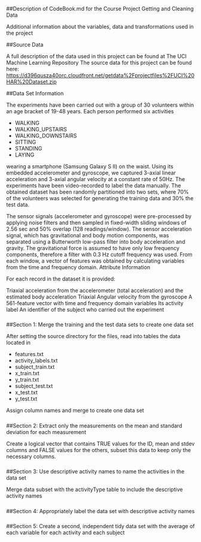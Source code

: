 ##Description of CodeBook.md for the Course Project Getting and Cleaning Data

Additional information about the variables, data and transformations used in the project

##Source Data

A full description of the data used in this project can be found at The UCI Machine Learning Repository
The source data for this project can be found here: https://d396qusza40orc.cloudfront.net/getdata%2Fprojectfiles%2FUCI%20HAR%20Dataset.zip 
    
##Data Set Information

The experiments have been carried out with a group of 30 volunteers within an age bracket of 19-48 years. Each person performed six activities 

- WALKING
- WALKING_UPSTAIRS
- WALKING_DOWNSTAIRS
- SITTING
- STANDING
- LAYING

wearing a smartphone (Samsung Galaxy S II) on the waist. Using its embedded accelerometer and gyroscope, we captured 3-axial linear acceleration and 3-axial angular velocity at a constant rate of 50Hz. The experiments have been video-recorded to label the data manually. The obtained dataset has been randomly partitioned into two sets, where 70% of the volunteers was selected for generating the training data and 30% the test data.

The sensor signals (accelerometer and gyroscope) were pre-processed by applying noise filters and then sampled in fixed-width sliding windows of 2.56 sec and 50% overlap (128 readings/window). The sensor acceleration signal, which has gravitational and body motion components, was separated using a Butterworth low-pass filter into body acceleration and gravity. The gravitational force is assumed to have only low frequency components, therefore a filter with 0.3 Hz cutoff frequency was used. From each window, a vector of features was obtained by calculating variables from the time and frequency domain.
Attribute Information

For each record in the dataset it is provided:

Triaxial acceleration from the accelerometer (total acceleration) and the estimated body acceleration
Triaxial Angular velocity from the gyroscope
A 561-feature vector with time and frequency domain variables
Its activity label
An identifier of the subject who carried out the experiment


#####
##Section 1: Merge the training and the test data sets to create one data set

After setting the source directory for the files, read into tables the data located in

- features.txt
- activity_labels.txt
- subject_train.txt
- x_train.txt
- y_train.txt
- subject_test.txt
- x_test.txt
- y_test.txt

Assign column names and merge to create one data set

#####
##Section 2: Extract only the measurements on the mean and standard deviation for each measurement

Create a logical vector that contains TRUE values for the ID, mean and stdev columns and FALSE values for the others, subset this data to keep only the necessary columns.

#####
##Section 3: Use descriptive activity names to name the activities in the data set

Merge data subset with the activityType table to include the descriptive activity names

#####
##Section 4: Appropriately label the data set with descriptive activity names

#####
##Section 5: Create a second, independent tidy data set with the average of each variable for each activity and each subject

